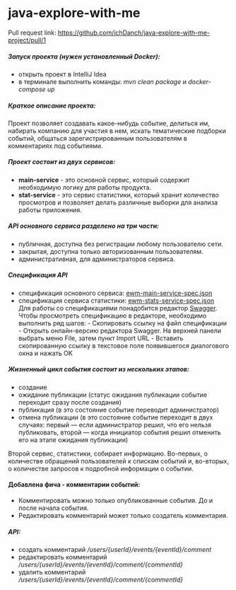 # java-explore-with-me

Pull request link: https://github.com/ichDanch/java-explore-with-me-project/pull/1  

##### Запуск проекта (нужен установленный Docker):
 - открыть проект в IntelliJ Idea
 - в терминале выполнить команды: *mvn clean package* и *docker-compose up*
 
##### Краткое описание проекта:

Проект позволяет создавать какое-нибудь событие, делиться им, набирать компанию для участия в нем, искать тематические подборки событий,
общаться зарегистрированным пользователям в комментариях под событиями.

##### Проект состоит из двух сервисов:  
 - **main-service** - это основной сервис, который содержит необходимую логику для работы продукта.
 - **stat-service** - это сервис статистики, который хранит количество просмотров и позволяет делать различные выборки для анализа работы приложения.

##### API основного сервиса разделено на три части:  
 - публичная, доступна без регистрации любому пользователю сети.  
 - закрытая, доступна только авторизованным пользователям.  
 - административная, для администраторов сервиса.

##### Спецификация API
- спецификация основного сервиса:  [ewm-main-service-spec.json](https://raw.githubusercontent.com/yandex-praktikum/java-explore-with-me/main/ewm-main-service-spec.json)
- спецификация сервиса статистики: [ewm-stats-service-spec.json](https://raw.githubusercontent.com/yandex-praktikum/java-explore-with-me/main/ewm-stats-service-spec.json)  
Для работы со спецификациями понадобится редактор [Swagger](https://editor-next.swagger.io/). Чтобы просмотреть спецификацию в редакторе, необходимо выполнить ряд шагов:
      - Скопировать ссылку на файл спецификации
      - Открыть онлайн-версию редактора Swagger. На верхней панели выбрать меню File, затем пункт Import URL
      - Вставить скопированную ссылку в текстовое поле появившегося диалогового окна и нажать OK


##### Жизненный цикл события состоит из нескольких этапов:
- создание
- ожидание публикации (статус ожидания публикации событие переходит сразу после создания)
- публикация (в это состояние событие переводит администратор)
- отмена публикации (в это состояние событие переходит в двух случаях:
  первый — если администратор решил, что его нельзя публиковать,
  второй — когда инициатор события решил отменить его на этапе ожидания публикации)

Второй сервис, статистики, собирает информацию.
Во-первых, о количестве обращений пользователей к спискам событий и, во-вторых, о количестве запросов к подробной информации о событии.


#### Добавлена фича - комментарии событий:
- Комментировать можно только опубликованные события. До и после начала события. 
- Редактировать комментарий может только создатель комментария. 

##### API:
- создать комментарий */users/{userId}/events/{eventId}/comment*  
- редактировать комментарий */users/{userId}/events/{eventId}/comment/{commentId}*  
- удалить комментарий */users/{userId}/events/{eventId}/comment/{commentId}*  
